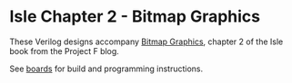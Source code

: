 # Isle Chapter 2 - Bitmap Graphics

These Verilog designs accompany [Bitmap Graphics](http://projectf.io/isle/bitmap-graphics.html), chapter 2 of the Isle book from the Project F blog.

See [boards](../../../boards/) for build and programming instructions.
